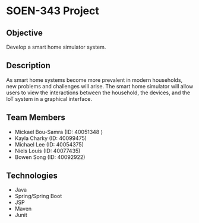# SOEN-343 Project

## Objective
Develop a smart home simulator system.

## Description
As smart home systems become more prevalent in modern households, new problems and challenges will arise. The
smart home simulator will allow users to view the interactions between the household, the devices, and the IoT
system in a graphical interface.  

## Team Members
- Mickael Bou-Samra (ID: 40051348 )
- Kayla Charky (ID: 40099475)
- Michael Lee (ID: 40054375)
- Niels Louis (ID: 40077435)
- Bowen Song (ID: 40092922)


## Technologies

- Java
- Spring/Spring Boot
- JSP 
- Maven
- Junit

